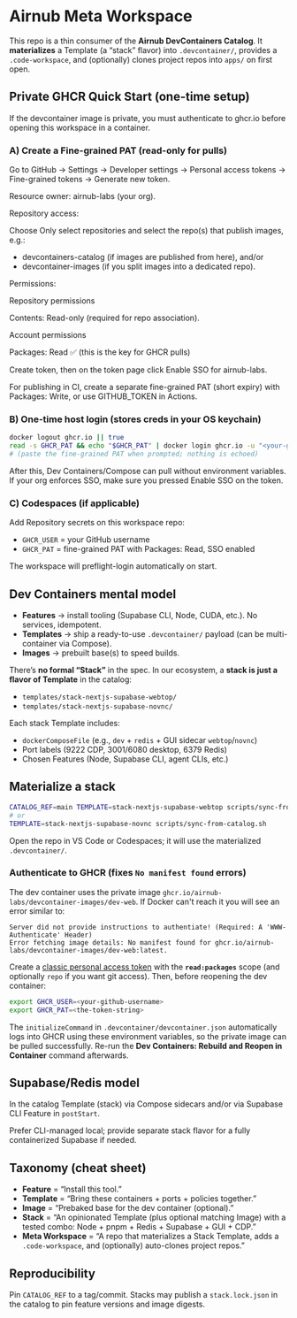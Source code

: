 # Airnub Meta Workspace

This repo is a thin consumer of the **Airnub DevContainers Catalog**. It **materializes** a Template (a “stack” flavor) into `.devcontainer/`, provides a `.code-workspace`, and (optionally) clones project repos into `apps/` on first open.

## Private GHCR Quick Start (one-time setup)

If the devcontainer image is private, you must authenticate to ghcr.io before opening this workspace in a container.

### A) Create a Fine-grained PAT (read-only for pulls)

Go to GitHub → Settings → Developer settings → Personal access tokens → Fine-grained tokens → Generate new token.

Resource owner: airnub-labs (your org).

Repository access:

Choose Only select repositories and select the repo(s) that publish images, e.g.:

- devcontainers-catalog (if images are published from here), and/or
- devcontainer-images (if you split images into a dedicated repo).

Permissions:

Repository permissions

Contents: Read-only (required for repo association).

Account permissions

Packages: Read ✅ (this is the key for GHCR pulls)

Create token, then on the token page click Enable SSO for airnub-labs.

For publishing in CI, create a separate fine-grained PAT (short expiry) with Packages: Write, or use GITHUB_TOKEN in Actions.

### B) One-time host login (stores creds in your OS keychain)

```bash
docker logout ghcr.io || true
read -s GHCR_PAT && echo "$GHCR_PAT" | docker login ghcr.io -u "<your-github-username>" --password-stdin
# (paste the fine-grained PAT when prompted; nothing is echoed)
```

After this, Dev Containers/Compose can pull without environment variables.
If your org enforces SSO, make sure you pressed Enable SSO on the token.

### C) Codespaces (if applicable)

Add Repository secrets on this workspace repo:

- `GHCR_USER` = your GitHub username
- `GHCR_PAT` = fine-grained PAT with Packages: Read, SSO enabled

The workspace will preflight-login automatically on start.

## Dev Containers mental model

- **Features** → install tooling (Supabase CLI, Node, CUDA, etc.). No services, idempotent.
- **Templates** → ship a ready-to-use `.devcontainer/` payload (can be multi-container via Compose).
- **Images** → prebuilt base(s) to speed builds.

There’s **no formal “Stack”** in the spec. In our ecosystem, a **stack is just a flavor of Template** in the catalog:

- `templates/stack-nextjs-supabase-webtop/`
- `templates/stack-nextjs-supabase-novnc/`

Each stack Template includes:

- `dockerComposeFile` (e.g., `dev` + `redis` + GUI sidecar `webtop`/`novnc`)
- Port labels (9222 CDP, 3001/6080 desktop, 6379 Redis)
- Chosen Features (Node, Supabase CLI, agent CLIs, etc.)

## Materialize a stack

```bash
CATALOG_REF=main TEMPLATE=stack-nextjs-supabase-webtop scripts/sync-from-catalog.sh
# or
TEMPLATE=stack-nextjs-supabase-novnc scripts/sync-from-catalog.sh
```

Open the repo in VS Code or Codespaces; it will use the materialized `.devcontainer/`.

### Authenticate to GHCR (fixes `No manifest found` errors)

The dev container uses the private image `ghcr.io/airnub-labs/devcontainer-images/dev-web`. If Docker can't reach it you will see an error similar to:

```
Server did not provide instructions to authentiate! (Required: A 'WWW-Authenticate' Header)
Error fetching image details: No manifest found for ghcr.io/airnub-labs/devcontainer-images/dev-web:latest.
```

Create a [classic personal access token](https://github.com/settings/tokens/new) with the **`read:packages`** scope (and optionally `repo` if you want git access). Then, before reopening the dev container:

```bash
export GHCR_USER=<your-github-username>
export GHCR_PAT=<the-token-string>
```

The `initializeCommand` in `.devcontainer/devcontainer.json` automatically logs into GHCR using these environment variables, so the private image can be pulled successfully. Re-run the **Dev Containers: Rebuild and Reopen in Container** command afterwards.

## Supabase/Redis model

In the catalog Template (stack) via Compose sidecars and/or via Supabase CLI Feature in `postStart`.

Prefer CLI-managed local; provide separate stack flavor for a fully containerized Supabase if needed.

## Taxonomy (cheat sheet)

- **Feature** = “Install this tool.”
- **Template** = “Bring these containers + ports + policies together.”
- **Image** = “Prebaked base for the dev container (optional).”
- **Stack** = “An opinionated Template (plus optional matching Image) with a tested combo: Node + pnpm + Redis + Supabase + GUI + CDP.”
- **Meta Workspace** = “A repo that materializes a Stack Template, adds a `.code-workspace`, and (optionally) auto-clones project repos.”

## Reproducibility

Pin `CATALOG_REF` to a tag/commit. Stacks may publish a `stack.lock.json` in the catalog to pin feature versions and image digests.


